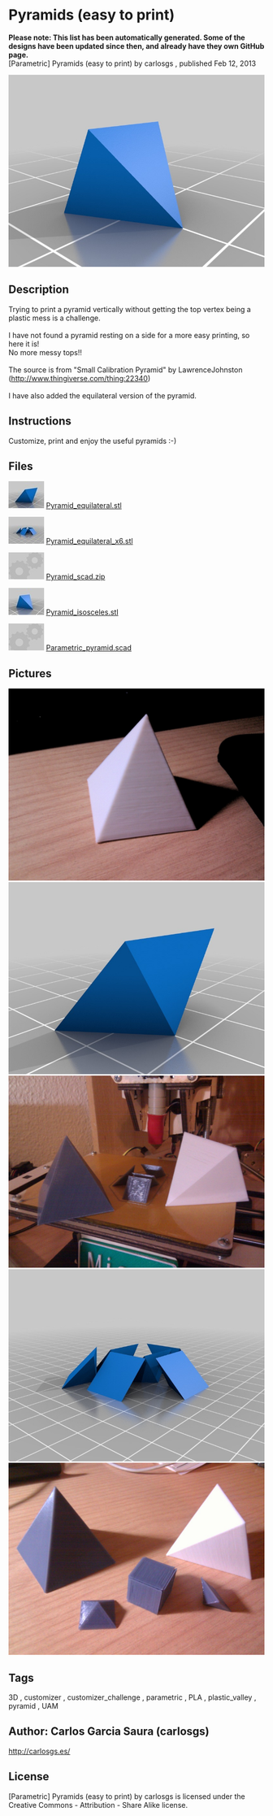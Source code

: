 Pyramids (easy to print)
===============
**Please note: This list has been automatically generated. Some of the designs have been updated since then, and already have they own GitHub page.**  
[Parametric] Pyramids (easy to print)  by carlosgs , published Feb 12, 2013

![Image](img/Pyramid_isosceles_display_large.jpg "Title")

Description
--------
Trying to print a pyramid vertically without getting the top vertex being a plastic mess is a challenge.<br />
<br />
I have not found a pyramid resting on a side for a more easy printing, so here it is!<br />
No more messy tops!!<br />
<br />
The source is from "Small Calibration Pyramid" by LawrenceJohnston (http://www.thingiverse.com/thing:22340)<br />
<br />
I have also added the equilateral version of the pyramid.

Instructions
--------
Customize, print and enjoy the useful pyramids :-)

Files
--------
[![Image](img/Pyramid_equilateral_preview_tinycard.jpg)](Pyramid_equilateral.stl)
 [ Pyramid_equilateral.stl](Pyramid_equilateral.stl)  

[![Image](img/Pyramid_equilateral_x6_preview_tinycard.jpg)](Pyramid_equilateral_x6.stl)
 [ Pyramid_equilateral_x6.stl](Pyramid_equilateral_x6.stl)  

[![Image](img/Gears_preview_tinycard.jpg)](Pyramid_scad.zip)
 [ Pyramid_scad.zip](Pyramid_scad.zip)  

[![Image](img/Pyramid_isosceles_preview_tinycard.jpg)](Pyramid_isosceles.stl)
 [ Pyramid_isosceles.stl](Pyramid_isosceles.stl)  

[![Image](img/Gears_preview_tinycard.jpg)](Parametric_pyramid.scad)
 [ Parametric_pyramid.scad](Parametric_pyramid.scad)  



Pictures
--------
![Image](img/2013-02-12_22.10.58_display_large.jpg "Title")
![Image](img/Pyramid_equilateral_display_large.jpg "Title")
![Image](img/2013-02-12_23.39.58_display_large.jpg "Title")
![Image](img/Pyramid_equilateral_x6_display_large.jpg "Title")
![Image](img/2013-02-13_00.31.02_display_large.jpg "Title")


Tags
--------
3D , customizer , customizer_challenge , parametric , PLA , plastic_valley , pyramid , UAM  



Author: Carlos Garcia Saura (carlosgs)
--------
<http://carlosgs.es/>  

License
--------
[Parametric] Pyramids (easy to print) by carlosgs is licensed under the Creative Commons - Attribution - Share Alike license.  

